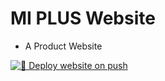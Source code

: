 # MI PLUS Website

- A Product Website

[![🚀 Deploy website on push](https://github.com/iscedcs/key/actions/workflows/main.yml/badge.svg)](https://github.com/iscedcs/key/actions/workflows/main.yml)
